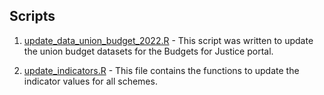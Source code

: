 ## Scripts


1. [update_data_union_budget_2022.R](update_data_union_budget_2022.R) - This script was written to update the union budget datasets for the Budgets for Justice portal. 

2. [update_indicators.R](update_indicators.R) - This file contains the functions to update the indicator values for all schemes.